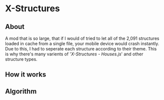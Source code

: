 <h1>X-Structures</h1>

<h2>About</h2>

A mod that is so large, that if I would of tried to let all of the 2,091 structures loaded in cache from a single file, your mobile device would crash instantly. Due to this, I had to seperate each structure according to their theme. This is why there's many varients of '<i>X-Structures - Houses.js</i>' and other structure types.

<h2>How it works</h2>



<h2>Algorithm</h2>

